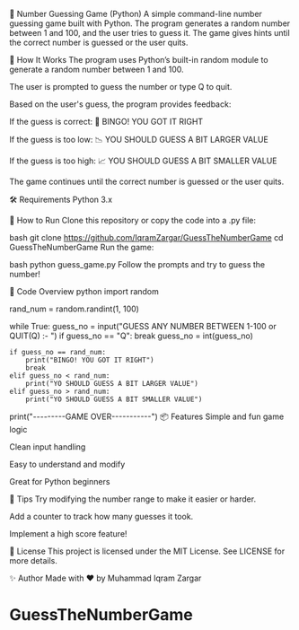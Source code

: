 🎯 Number Guessing Game (Python)
A simple command-line number guessing game built with Python. The program generates a random number between 1 and 100, and the user tries to guess it. The game gives hints until the correct number is guessed or the user quits.

🧠 How It Works
The program uses Python’s built-in random module to generate a random number between 1 and 100.

The user is prompted to guess the number or type Q to quit.

Based on the user's guess, the program provides feedback:

If the guess is correct: 🎉 BINGO! YOU GOT IT RIGHT

If the guess is too low: 📉 YOU SHOULD GUESS A BIT LARGER VALUE

If the guess is too high: 📈 YOU SHOULD GUESS A BIT SMALLER VALUE

The game continues until the correct number is guessed or the user quits.

🛠️ Requirements
Python 3.x

🚀 How to Run
Clone this repository or copy the code into a .py file:

bash
git clone https://github.com/IqramZargar/GuessTheNumberGame
cd GuessTheNumberGame
Run the game:

bash
python guess_game.py
Follow the prompts and try to guess the number!

📝 Code Overview
python
import random

rand_num = random.randint(1, 100)

while True:
    guess_no = input("GUESS ANY NUMBER BETWEEN 1-100 or QUIT(Q) :- ")
    if guess_no == "Q":
        break
    guess_no = int(guess_no)

    if guess_no == rand_num:
        print("BINGO! YOU GOT IT RIGHT")
        break
    elif guess_no < rand_num:
        print("YO SHOULD GUESS A BIT LARGER VALUE")
    elif guess_no > rand_num:
        print("YO SHOULD GUESS A BIT SMALLER VALUE")

print("---------GAME OVER-----------")
📦 Features
Simple and fun game logic

Clean input handling

Easy to understand and modify

Great for Python beginners

🧊 Tips
Try modifying the number range to make it easier or harder.

Add a counter to track how many guesses it took.

Implement a high score feature!


📄 License
This project is licensed under the MIT License. See LICENSE for more details.

✨ Author
Made with ❤️ by Muhammad Iqram Zargar


# GuessTheNumberGame
